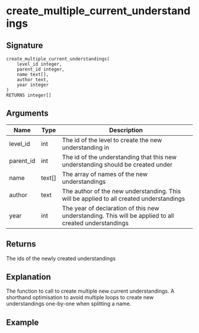 # create_multiple_current_understandings

## Signature
    create_multiple_current_understandings(
        level_id integer,
        parent_id integer,
        name text[],
        author text,
        year integer
    )
    RETURNS integer[]

## Arguments
| Name      | Type   | Description                                                                                           |
| --------- | ------ | ----------------------------------------------------------------------------------------------------- |
| level_id  | int    | The id of the level to create the new understanding in                                                |
| parent_id | int    | The id of the understanding that this new understanding should be created under                       |
| name      | text[] | The array of names of the new understandings                                                          |
| author    | text   | The author of the new understanding. This will be applied to all created understandings               |
| year      | int    | The year of declaration of this new understanding. This will be applied to all created understandings |

## Returns
The ids of the newly created understandings

## Explanation
The function to call to create multiple new current understandings. A shorthand optimisation to avoid multiple loops to create new understandings one-by-one when splitting a name.

## Example